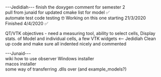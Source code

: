 ---Jedidiah---
finish the doxygen comment for semester 2                     
pull from junaid for updated cmake list for model :white_check_mark:          
automate test code testing :nerd_face: Working on this one starting 21/3/2020 Finished 4/4/2020 :white_check_mark:                      

QT/VTK objectives - need a measuring tool, ability to select cells, Display stats. of Model and individual cells, a few VTK widgets  <-- Jedidiah
Clean up code and make sure all indented nicely and commented

---Junaid---                            
wiki how to use observer
Windows installer                                             
macos installer                                                 
some way of transferring .dlls over (and example_models?)
